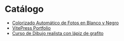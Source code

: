 # Catálogo

- [Colorizado Automático de Fotos en Blanco y Negro](colorize.md)
- [VitePress Portfolio](vitepress-portfolio.md)
- [Curso de Dibujo realista con lápiz de grafito](dibujo-realista.md)